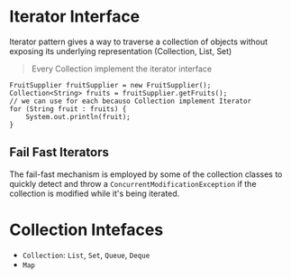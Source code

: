 # Iterator Interface
Iterator pattern gives a way to traverse a collection of objects without exposing its underlying representation (Collection, List, Set)
> Every Collection implement the iterator interface
```
FruitSupplier fruitSupplier = new FruitSupplier();
Collection<String> fruits = fruitSupplier.getFruits();
// we can use for each becauso Collection implement Iterator
for (String fruit : fruits) {
	System.out.println(fruit);
}
```
## Fail Fast Iterators 
The fail-fast mechanism is employed by some of the collection classes to quickly detect and throw a `ConcurrentModificationException` if the collection is modified while it's being iterated. 

# Collection Intefaces
- `Collection`: `List`, `Set`, `Queue`, `Deque`
- `Map`
